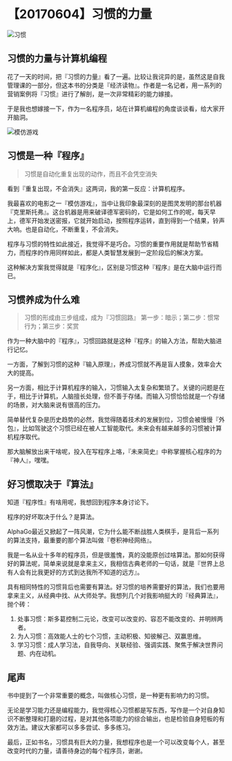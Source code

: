 # 【20170604】习惯的力量

![习惯](http://upload-images.jianshu.io/upload_images/4289510-ce0f55d475a12e29.jpg?imageMogr2/auto-orient/strip%7CimageView2/2/w/1240)


## 习惯的力量与计算机编程

花了一天的时间，把『习惯的力量』看了一遍。比较让我诧异的是，虽然这是自我管理课的一部分，但这本书的分类是『经济读物』。作者是一名记者，用一系列的营销案例将『习惯』进行了解剖，是一次非常精彩的能力嫁接。

于是我也想嫁接一下，作为一名程序员，站在计算机编程的角度谈谈看，给大家开开脑洞。


![模仿游戏](http://upload-images.jianshu.io/upload_images/4289510-380a22b3e1488735.jpg?imageMogr2/auto-orient/strip%7CimageView2/2/w/1240)


## 习惯是一种『程序』

> 习惯是自动化重复出现的动作，而且不会凭空消失

看到『重复出现，不会消失』这两词，我的第一反应：计算机程序。

我最喜欢的电影之一『模仿游戏』，当中让我印象最深刻的是图灵发明的那台机器『克里斯托弗』。这台机器是用来破译德军密码的，它是如何工作的呢，每天早上，德军开始发送密报，它就开始启动，按照程序运转，直到得到一个结果，铃声大响。也是自动化，不断重复，不会消失。

程序与习惯的特性如此接近，我觉得不是巧合。习惯的重要作用就是帮助节省精力，而程序的作用同样如此，都是人类智慧发展到一定阶段后的解决方案。

这种解决方案我觉得就是『程序化』，区别是习惯这种『程序』是在大脑中运行而已。



## 习惯养成为什么难

> 习惯的形成由三步组成，成为『习惯回路』
> 第一步：暗示；第二步：惯常行为；第三步：奖赏

作为一种大脑中的『程序』，习惯回路就是这种『程序』的输入方法，帮助大脑进行记忆。

一方面，了解到习惯的这种『输入原理』，养成习惯就不再是盲人摸象，效率会大大的提高。

另一方面，相比于计算机程序的输入，习惯输入太复杂和繁琐了。关键的问题是在于，相比于计算机，人脑擅长处理，但不善于存储。而输入习惯恰恰就是一个存储的场景，对大脑来说有很高的压力。

简单替代复杂是历史趋势的必然，我觉得随着技术的发展到位，习惯会被慢慢『外包』，比如驾驶这个习惯已经在被人工智能取代。未来会有越来越多的习惯被计算机程序取代。

那大脑解放出来干啥呢，投入在写程序上咯，『未来简史』中称掌握核心程序的为『神人』，嘿嘿。


## 好习惯取决于『算法』

知道『程序性』有啥用呢，我想回到程序本身讨论下。

程序的好坏取决于什么？是算法。

AlphaGo最近又掀起了一阵风潮，它为什么能不断战胜人类棋手，是背后一系列的算法支持，最重要的那个算法叫做『卷积神经网络』。

我是一名从业十多年的程序员，但是很羞愧，真的没能原创过啥算法。那如何获得好的算法呢，简单来说就是拿来主义，我相信古典老师的一句话，就是『世界上总有人会有比我更好的方式到达我所不知道的远方』。

具有相同特性的习惯背后也需要有算法。好习惯的培养需要好的算法，我们也要用拿来主义，从经典中找、从大师处学。我想列几个对我影响挺大的『经典算法』，抛个砖：
 
1. 处事习惯：斯多葛控制二元论，改变可以改变的、容忍不能改变的、并明辨两者。
2. 为人习惯：高效能人士的七个习惯，主动积极、知彼解己、双赢思维。
3. 学习习惯：成人学习法，自我导向、关联经验、强调实践、聚焦于解决世界问题、内在动机。

## 尾声

书中提到了一个非常重要的概念，叫做核心习惯，是一种更有影响力的习惯。

无论是学习能力还是编程能力，我觉得核心习惯都是写东西，写作是一个对自身知识不断整理和打磨的过程，是对其他各项能力的综合输出，也是检验自身短板的有效方法。建议大家都可以多多尝试、多多练习。

最后，正如书名，习惯具有巨大的力量，我想程序也是一个可以改变每个人，甚至改变时代的力量，请善待身边的每个程序员，谢谢。